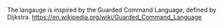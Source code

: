 The langauge is inspired by the Guarded Command Language, defined by Dijkstra.
https://en.wikipedia.org/wiki/Guarded_Command_Language



